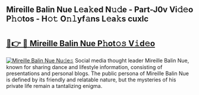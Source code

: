## Mireille Balin Nue L𝚎a𝚔ed N𝚞𝚍e - Part-J0v Vi𝚍𝚎o P𝚑𝚘tos - H𝚘𝚝 O𝚗𝚕yf𝚊ns L𝚎a𝚔s cuxlc

# <h2><a href="http://kfblar.oniu.top/?m=Mireille+Balin+Nue">🔗👉 🔴 Mireille Balin Nue P𝚑ot𝚘𝚜 V𝚒d𝚎o</a></h2>

[![Mireille Balin Nue Nu𝚍e𝚜](https://i.imgur.com/0qMVB7G.gif)](http://kfblar.oniu.top/?m=Mireille+Balin+Nue)
Social media thought leader Mireille Balin Nue, known for sharing dance and lifestyle information, consisting of presentations and personal blogs. The public persona of Mireille Balin Nue is defined by its friendly and relatable nature, but the mysteries of his private life remain a tantalizing enigma.  
